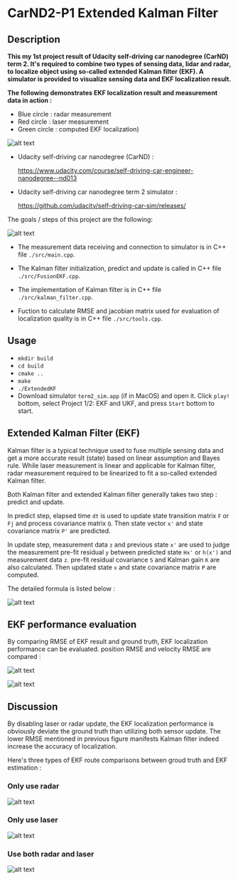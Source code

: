 # CarND2-P1 Extended Kalman Filter

## Description

**This my 1st project result of Udacity self-driving car nanodegree (CarND) term 2. It's required to combine two types of sensing data, lidar and radar, to localize object using so-called extended Kalman filter (EKF). A simulator is provided to visualize sensing data and EKF localization result.**

**The following demonstrates EKF localization result and measurement data in action :** 

* Blue circle : radar measurement
* Red circle : laser measurement
* Green circle : computed EKF localization)

![alt text][image1]

* Udacity self-driving car nanodegree (CarND) :

  https://www.udacity.com/course/self-driving-car-engineer-nanodegree--nd013
  
* Udacity self-driving car nanodegree term 2 simulator :

  https://github.com/udacity/self-driving-car-sim/releases/

The goals / steps of this project are the following:

[//]: # (Image References)
[image1]: ./images/ekf.gif
[image2]: ./images/flowchart.png
[image3]: ./images/EKF.png
[image4]: ./images/radar.png
[image5]: ./images/laser.png
[image6]: ./images/radar_laser.png
[image7]: ./images/pRMSE.png
[image8]: ./images/vRMSE.png

![alt text][image2]

* The measurement data receiving and connection to simulator is in C++ file `./src/main.cpp`.

* The Kalman filter initialization, predict and update is called in C++ file `./src/FusionEKF.cpp`.

* The implementation of Kalman filter is in C++ file `./src/kalman_filter.cpp`.

* Fuction to calculate RMSE and jacobian matrix used for evaluation of localization quality is in C++ file `./src/tools.cpp`.

## Usage
* `mkdir build` 
* `cd build`
* `cmake ..`
* `make`
* `./ExtendedKF`
* Download simulator `term2_sim.app` (if in MacOS) and open it. Click `play!` bottom, select Project 1/2: EKF and UKF, and press `Start` bottom to start.

## Extended Kalman Filter (EKF)

Kalman filter is a typical technique used to fuse multiple sensing data and get a more accurate result (state) based on linear assumption and Bayes rule. While laser measurement is linear and applicable for Kalman filter, radar measurement required to be linearized to fit a so-called extended Kalman filter. 

Both Kalman filter and extended Kalman filter generally takes two step : predict and update. 

In predict step, elapsed time `dt` is used to update state transition matrix `F` or `Fj` and process covariance matrix `Q`. Then state vector `x'` and state covariance matrix `P'` are predicted.

In update step, measurement data `z` and previous state `x'` are used to judge the measurement pre-fit residual `y` between predicted state `Hx'` or `h(x')` and measurement data `z`. pre-fit residual covariance `S` and Kalman gain `K` are also calculated. Then updated state `x` and state covariance matrix `P` are computed.

The detailed formula is listed below :

![alt text][image3]


## EKF performance evaluation

By comparing RMSE of EKF result and ground truth, EKF localization performance can be evaluated. position RMSE and velocity RMSE are compared :

![alt text][image7]

![alt text][image8]


## Discussion

By disabling laser or radar update, the EKF localization performance is obviously deviate the ground truth than utilizing both sensor update. The lower RMSE mentioned in previous figure manifests Kalman filter indeed increase the accuracy of localization. 

Here's three types of EKF route comparisons between groud truth and EKF estimation : 

### Only use radar

![alt text][image4]

### Only use laser

![alt text][image5]

### Use both radar and laser

![alt text][image6]



